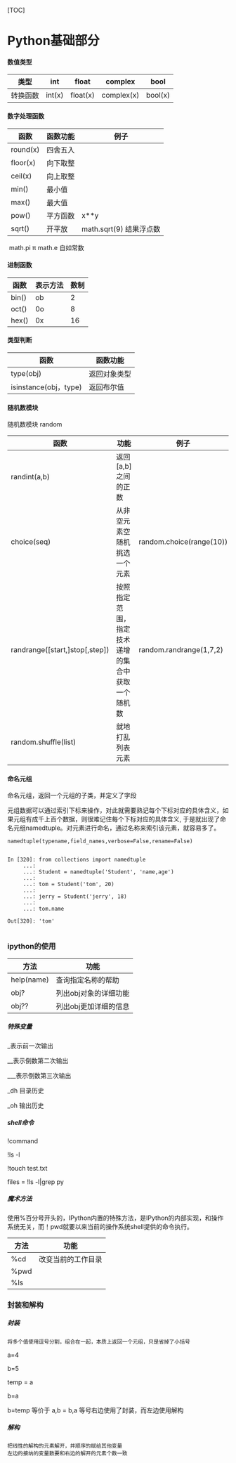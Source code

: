 [TOC]

# Python基础部分



#### 数值类型

| 类型     | int    | float    | complex    | bool    |
| -------- | ------ | -------- | ---------- | ------- |
| 转换函数 | int(x) | float(x) | complex(x) | bool(x) |

#### 数字处理函数

| 函数 | 函数功能   | 例子 |
| -------- | -------- | ---- |
| round(x) | 四舍五入 |      |
| floor(x) | 向下取整 |      |
| ceil(x) | 向上取整 |      |
| min() | 最小值 |      |
| max() | 最大值 |      |
| pow() | 平方函数 |x**y|
| sqrt() | 开平放 |math.sqrt(9)  结果浮点数|

​ math.pi π    math.e    自如常数

#### 进制函数

| 函数  | 表示方法 | 数制 |
| ----- | -------- | ---- |
| bin() | ob       | 2    |
| oct() | 0o       | 8    |
| hex() | 0x       | 16   |

#### 类型判断

| 函数                  | 函数功能     |
| --------------------- | ------------ |
| type(obj)             | 返回对象类型 |
| isinstance(obj，type) | 返回布尔值   |

#### 随机数模块

随机数模块	random

| 函数                           | 功能                                             | 例子                     |
| ------------------------------ | ------------------------------------------------ | ------------------------ |
| randint(a,b)                   | 返回[a,b]之间的正数                              |                          |
| choice(seq)                    | 从非空元素空随机挑选一个元素                     | random.choice(range(10)) |
| randrange([start,]stop[,step]) | 按照指定范围，指定技术递增的集合中获取一个随机数 | random.randrange(1,7,2)  |
| random.shuffle(list)           | 就地打乱列表元素                                 |                          |

#### 命名元组

命名元组，返回一个元组的子类，并定义了字段

元组数据可以通过索引下标来操作，对此就需要熟记每个下标对应的具体含义，如果元组有成千上百个数据，则很难记住每个下标对应的具体含义, 于是就出现了命名元组namedtuple。对元素进行命名，通过名称来索引该元素，就容易多了。

```
namedtuple(typename,field_names,verbose=False,rename=False)
```

```

In [320]: from collections import namedtuple
     ...:
     ...: Student = namedtuple('Student', 'name,age')
     ...:
     ...: tom = Student('tom', 20)
     ...:
     ...: jerry = Student('jerry', 18)
     ...:
     ...: tom.name
     
Out[320]: 'tom'


```

### ipython的使用

| 方法       | 功能                  |
| ---------- | --------------------- |
| help(name) | 查询指定名称的帮助    |
| obj?       | 列出obj对象的详细功能 |
| obj??      | 列出obj更加详细的信息 |

##### 特殊变量

_表示前一次输出

__表示倒数第二次输出

___表示倒数第三次输出

_dh	目录历史

_oh	输出历史

##### shell命令

!command

!ls -l

!touch test.txt

files = !ls -l|grep py

##### 魔术方法

使用%百分号开头的，IPython内置的特殊方法，是IPython的内部实现，和操作系统无关，而！pwd就要以来当前的操作系统shell提供的命令执行。

| 方法 | 功能               |
| ---- | ------------------ |
| %cd  | 改变当前的工作目录 |
| %pwd |                    |
| %ls  |                    |

### 封装和解构

##### 封装

```
将多个值使用逗号分割，组合在一起，本质上返回一个元组，只是省掉了小括号
```

a=4

b=5

temp = a

b=a

b=temp	等价于 	a,b = b,a	等号右边使用了封装，而左边使用解构

##### 解构

```
把线性的解构的元素解开，并顺序的赋给其他变量
左边的接纳的变量数要和右边的解开的元素个数一致
```



​	







​	





​	




